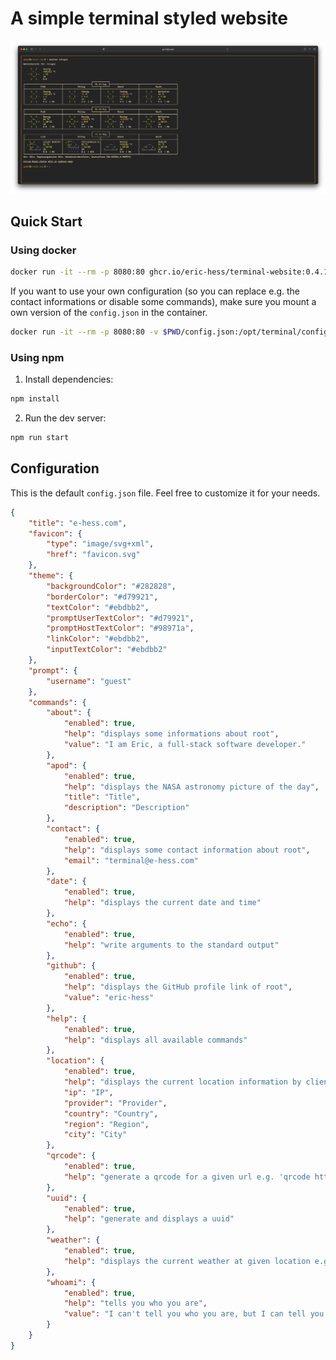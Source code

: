 # A simple terminal styled website

![screenshot](./docs/screenshot.png)

## Quick Start

### Using docker

```bash
docker run -it --rm -p 8080:80 ghcr.io/eric-hess/terminal-website:0.4.1
```

If you want to use your own configuration (so you can replace e.g. the contact informations or disable some commands), make sure you mount a own version of the `config.json` in the container.

```bash
docker run -it --rm -p 8080:80 -v $PWD/config.json:/opt/terminal/config.json ghcr.io/eric-hess/terminal-website:0.4.1
```

### Using npm

1. Install dependencies:

```bash
npm install
```

2. Run the dev server:

```bash
npm run start
```

## Configuration

This is the default `config.json` file. Feel free to customize it for your needs.

```json
{
    "title": "e-hess.com",
    "favicon": {
        "type": "image/svg+xml",
        "href": "favicon.svg"
    },
    "theme": {
        "backgroundColor": "#282828",
        "borderColor": "#d79921",
        "textColor": "#ebdbb2",
        "promptUserTextColor": "#d79921",
        "promptHostTextColor": "#98971a",
        "linkColor": "#ebdbb2",
        "inputTextColor": "#ebdbb2"
    },
    "prompt": {
        "username": "guest"
    },
    "commands": {
        "about": {
            "enabled": true,
            "help": "displays some informations about root",
            "value": "I am Eric, a full-stack software developer."
        },
        "apod": {
            "enabled": true,
            "help": "displays the NASA astronomy picture of the day",
            "title": "Title",
            "description": "Description"
        },
        "contact": {
            "enabled": true,
            "help": "displays some contact information about root",
            "email": "terminal@e-hess.com"
        },
        "date": {
            "enabled": true,
            "help": "displays the current date and time"
        },
        "echo": {
            "enabled": true,
            "help": "write arguments to the standard output"
        },
        "github": {
            "enabled": true,
            "help": "displays the GitHub profile link of root",
            "value": "eric-hess"
        },
        "help": {
            "enabled": true,
            "help": "displays all available commands"
        },
        "location": {
            "enabled": true,
            "help": "displays the current location information by clients ip address",
            "ip": "IP",
            "provider": "Provider",
            "country": "Country",
            "region": "Region",
            "city": "City"
        },
        "qrcode": {
            "enabled": true,
            "help": "generate a qrcode for a given url e.g. 'qrcode https://google.com/'"
        },
        "uuid": {
            "enabled": true,
            "help": "generate and displays a uuid"
        },
        "weather": {
            "enabled": true,
            "help": "displays the current weather at given location e.g. 'weather Berlin'"
        },
        "whoami": {
            "enabled": true,
            "help": "tells you who you are",
            "value": "I can't tell you who you are, but I can tell you who I am. Try the 'about' command."
        }
    }
}
```
